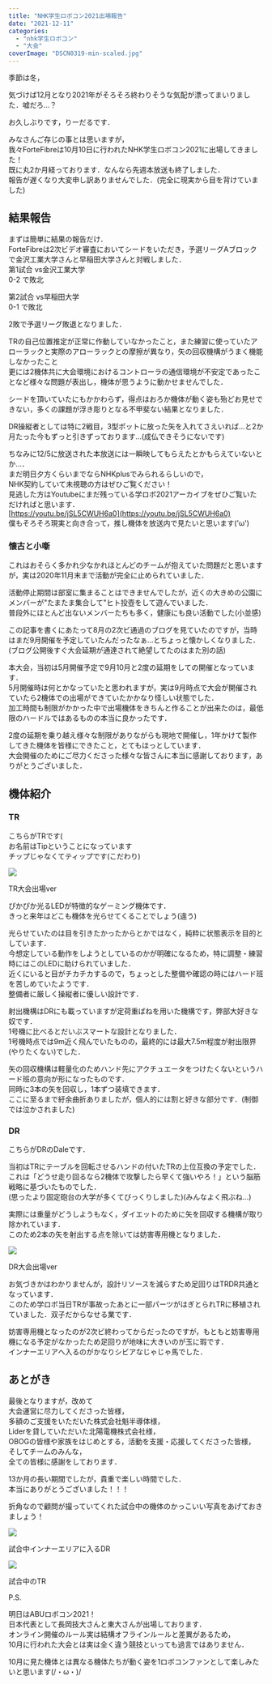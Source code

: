 ```yaml
---
title: "NHK学生ロボコン2021出場報告"
date: "2021-12-11"
categories: 
  - "nhk学生ロボコン"
  - "大会"
coverImage: "DSCN0319-min-scaled.jpg"
---
```


季節は冬，

気づけば12月となり2021年がそろそろ終わりそうな気配が漂ってまいりました．嘘だろ…？

お久しぶりです，りーだるです．

みなさんご存じの事とは思いますが，  
我々ForteFibreは10月10日に行われたNHK学生ロボコン2021に出場してきました！  
既に丸2か月経っております．なんなら先週本放送も終了しました．  
報告が遅くなり大変申し訳ありませんでした．(完全に現実から目を背けていました)

## 結果報告

まずは簡単に結果の報告だけ．  
ForteFibreは2次ビデオ審査においてシードをいただき，予選リーグAブロックで金沢工業大学さんと早稲田大学さんと対戦しました．  
第1試合 vs金沢工業大学  
0-2 で敗北

第2試合 vs早稲田大学  
0-1 で敗北

2敗で予選リーグ敗退となりました．

TRの自己位置推定が正常に作動していなかったこと，また練習に使っていたアローラックと実際のアローラックとの摩擦が異なり，矢の回収機構がうまく機能しなかったこと  
更には2機体共に大会環境におけるコントローラの通信環境が不安定であったことなど様々な問題が表出し，機体が思うように動かせませんでした．

  
シードを頂いていたにもかかわらず，得点はおろか機体が動く姿も殆どお見せできない，多くの課題が浮き彫りとなる不甲斐ない結果となりました．

DR操縦者としては特に2戦目，3型ポットに放った矢を入れてさえいれば…と2か月たった今もずっと引きずっております…(成仏できそうにないです)  

ちなみに12/5に放送された本放送には一瞬映してもらえたとかもらえていないとか…．  
まだ明日夕方くらいまでならNHKplusでみられるらしいので，  
NHK契約していて未視聴の方はぜひご覧ください！  
見逃した方はYoutubeにまだ残っている学ロボ2021アーカイブをぜひご覧いただければと思います．  
[https://youtu.be/jSL5CWUH6a0](https://youtu.be/jSL5CWUH6a0)  
僕もそろそろ現実と向き合って，推し機体を放送内で見たいと思います('ω')

### 懐古と小噺

これはおそらく多かれ少なかれほとんどのチームが抱えていた問題だと思いますが，実は2020年11月末まで活動が完全に止められていました．  
  
活動停止期間は部室に集まることはできませんでしたが，近くの大きめの公園にメンバーが"たまたま集合して"ヒト投壺をして遊んでいました．  
普段外にほとんど出ないメンバーたちも多く，健康にも良い活動でした(小並感)  

この記事を書くにあたって8月の2次ビ通過のブログを見ていたのですが，当時はまだ9月開催を予定していたんだったなぁ…とちょっと懐かしくなりました．  
(ブログ公開後すぐ大会延期が通達されて絶望してたのはまた別の話)  
  
本大会，当初は5月開催予定で9月10月と2度の延期をしての開催となっています．  
5月開催時は何とかなっていたと思われますが，実は9月時点で大会が開催されていたら2機体での出場ができていたかかなり怪しい状態でした．  
加工時間も制限がかかった中で出場機体をきちんと作ることが出来たのは，最低限のハードルではあるものの本当に良かったです．

  
2度の延期を乗り越え様々な制限がありながらも現地で開催し，1年かけて製作してきた機体を皆様にできたこと，とてもほっとしています．  
大会開催のためにご尽力くださった様々な皆さんに本当に感謝しております，ありがとうございました．

## 機体紹介

### TR

こちらがTRです(  
お名前はTipということになっています  
チップじゃなくてティップです(こだわり)

[![](images/tr_kit-1024x987.jpg)](https://blog.fortefibre.net/wp-content/uploads/2021/12/tr_kit-scaled.jpg)

TR大会出場ver

ぴかぴか光るLEDが特徴的なゲーミング機体です．  
きっと来年はどこも機体を光らせてくることでしょう(違う)

光らせていたのは目を引きたかったからとかではなく，純粋に状態表示を目的としています．  
今想定している動作をしようとしているのかが明確になるため，特に調整・練習時にはこのLEDに助けられていました．  
近くにいると目がチカチカするので，ちょっとした整備や確認の時にはハード班を苦しめていたようです．  
整備者に厳しく操縦者に優しい設計です．

射出機構はDRにも載っていますが定荷重ばねを用いた機構です，弊部大好きな奴です．  
1号機に比べるとだいぶスマートな設計となりました．  
1号機時点では9m近く飛んでいたものの，最終的には最大7.5m程度が射出限界(やりたくない)でした．  

矢の回収機構は軽量化のためハンド先にアクチュエータをつけたくないというハード班の意向が形になったものです．  
同時に3本の矢を回収し，1本ずつ装填できます．  
ここに至るまで紆余曲折ありましたが，個人的には割と好きな部分です．(制御では泣かされました)

### DR

こちらがDRのDaleです．

当初はTRにテーブルを回転させるハンドの付いたTRの上位互換の予定でした．  
これは「どうせ走り回るなら2機体で攻撃したら早くて強いやろ！」という脳筋戦略に基づいたものでした．  
(思ったより固定砲台の大学が多くてびっくりしました)(みんなよく飛ぶね…)

実際には重量がどうしようもなく，ダイエットのために矢を回収する機構が取り除かれています．  
このため2本の矢を射出する点を除いては妨害専用機となりました．

[![](images/dr_kit-1024x1008.jpg)](https://blog.fortefibre.net/wp-content/uploads/2021/12/dr_kit-scaled.jpg)

DR大会出場ver

お気づきかはわかりませんが，設計リソースを減らすため足回りはTRDR共通となっています．  
このため学ロボ当日TRが事故ったあとに一部パーツがはぎとられTRに移植されていました．双子だからなせる業です．

妨害専用機となったのが2次ビ終わってからだったのですが，もともと妨害専用機になる予定がなかったため足回りが地味に大きいのが玉に瑕です．  
インナーエリアへ入るのがかなりシビアなじゃじゃ馬でした．

## あとがき

最後となりますが，改めて  
大会運営に尽力してくださった皆様，  
多額のご支援をいただいた株式会社魁半導体様，  
Liderを貸していただいた北陽電機株式会社様，  
OBOGの皆様や家族をはじめとする，活動を支援・応援してくださった皆様，  
そしてチームのみんな，  
全ての皆様に感謝をしております．

13か月の長い期間でしたが，貴重で楽しい時間でした．  
本当にありがとうございました！！！

折角なので顧問が撮っていてくれた試合中の機体のかっこいい写真をあげておきましょう！

[![](images/DSCN0311-min-1024x768.jpg)](https://blog.fortefibre.net/wp-content/uploads/2021/12/DSCN0311-min-scaled.jpg)

試合中インナーエリアに入るDR

[![](images/DSCN0312-min-1024x768.jpg)](https://blog.fortefibre.net/wp-content/uploads/2021/12/DSCN0312-min-scaled.jpg)

試合中のTR

P.S.

明日はABUロボコン2021！  
日本代表として長岡技大さんと東大さんが出場しております．  
オンライン開催のルール実は結構オフラインルールと差異があるため，  
10月に行われた大会とは実は全く違う競技といっても過言ではありません．

10月に見た機体とは異なる機体たちが動く姿を1ロボコンファンとして楽しみたいと思います(/・ω・)/
